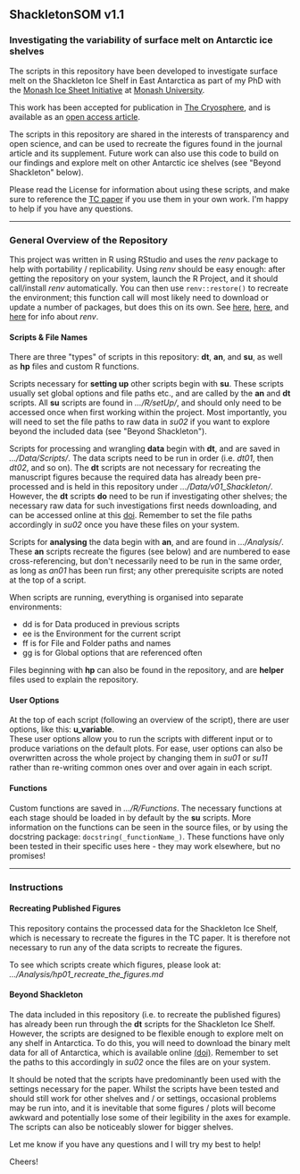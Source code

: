 ## ShackletonSOM v1.1
### Investigating the variability of surface melt on Antarctic ice shelves
The scripts in this repository have been developed to investigate surface melt on the Shackleton Ice Shelf in East Antarctica as part of my PhD with the [Monash Ice Sheet Initiative](https://www.icesheet.org/) at [Monash University](https://www.monash.edu/science/schools/earth-atmosphere-environment/our-people).

This work has been accepted for publication in [The Cryosphere](https://www.the-cryosphere.net/), and is available as an [open access article](https://doi.org/10.5194/tc-2022-94).

The scripts in this repository are shared in the interests of transparency and open science, and can be used to recreate the figures found in the journal article and its supplement.
Future work can also use this code to build on our findings and explore melt on other Antarctic ice shelves (see "Beyond Shackleton" below).

Please read the License for information about using these scripts, and make sure to reference the [TC paper](https://doi.org/10.5194/tc-2022-94) if you use them in your own work.
I'm happy to help if you have any questions.

<hr>

### General Overview of the Repository
This project was written in R using RStudio and uses the _renv_ package to help with portability / replicability.
Using _renv_ should be easy enough: after getting the repository on your system, launch the R Project, and it should call/install _renv_ automatically.
You can then use `renv::restore()` to recreate the environment; this function call will most likely need to download or update a number of packages, but does this on its own.
See [here](https://rstudio.github.io/renv/articles/renv.html#collaborating), [here](https://rstudio.github.io/renv/articles/collaborating.html), and [here](https://rpubs.com/glennwithtwons/reproducible-r-toolbox) for info about _renv_.

#### Scripts & File Names
There are three "types" of scripts in this repository: __dt__, __an__, and __su__, as well as __hp__ files and custom R functions.

Scripts necessary for __setting up__ other scripts begin with __su__. 
These scripts usually set global options and file paths etc., and are called by the __an__ and __dt__ scripts. 
All __su__ scripts are found in _.../R/setUp/_, and should only need to be accessed once when first working within the project.
Most importantly, you will need to set the file paths to raw data in _su02_ if you want to explore beyond the included data (see "Beyond Shackleton").

Scripts for processing and wrangling __data__ begin with __dt__, and are saved in _.../Data/Scripts/_.
The data scripts need to be run in order (i.e. _dt01_, then _dt02_, and so on).
The __dt__ scripts are not necessary for recreating the manuscript figures because the required data has already been pre-processed and is held in this repository under _.../Data/v01_Shackleton/_.\
However, the __dt__ scripts __do__ need to be run if investigating other shelves; the necessary raw data for such investigations first needs downloading, and can be accessed online at this [doi](https://doi.org/10.18709/perscido.2022.09.ds376).
Remember to set the file paths accordingly in _su02_ once you have these files on your system.

Scripts for __analysing__ the data begin with __an__, and are found in _.../Analysis/_.\
These __an__ scripts recreate the figures (see below) and are numbered to ease cross-referencing, but don't necessarily need to be run in the same order, as long as _an01_ has been run first; any other prerequisite scripts are noted at the top of a script.

When scripts are running, everything is organised into separate environments: 
  - dd is for Data produced in previous scripts 
  - ee is the Environment for the current script
  - ff is for File and Folder paths and names 
  - gg is for Global options that are referenced often

Files beginning with __hp__ can also be found in the repository, and are __helper__ files used to explain the repository.

#### User Options
At the top of each script (following an overview of the script), there are user options, like this: __u_variable__.\
These user options allow you to run the scripts with different input or to produce variations on the default plots.
For ease, user options can also be overwritten across the whole project by changing them in _su01_ or _su11_ rather than re-writing common ones over and over again in each script.

#### Functions
Custom functions are saved in _.../R/Functions_. 
The necessary functions at each stage should be loaded in by default by the __su__ scripts.
More information on the functions can be seen in the source files, or by using the docstring package: `docstring(_functionName_)`.
These functions have only been tested in their specific uses here - they may work elsewhere, but no promises!

<hr>

### Instructions
#### Recreating Published Figures
This repository contains the processed data for the Shackleton Ice Shelf, which is necessary to recreate the figures in the TC paper.
It is therefore not necessary to run any of the data scripts to recreate the figures.

To see which scripts create which figures, please look at: _.../Analysis/hp01_recreate_the_figures.md_

#### Beyond Shackleton
The data included in this repository (i.e. to recreate the published figures) has already been run through the __dt__ scripts for the Shackleton Ice Shelf.
However, the scripts are designed to be flexible enough to explore melt on any shelf in Antarctica.
To do this, you will need to download the binary melt data for all of Antarctica, which is available online [(doi)](https://doi.org/10.18709/perscido.2022.09.ds376).
Remember to set the paths to this accordingly in _su02_ once the files are on your system.

It should be noted that the scripts have predominantly been used with the settings necessary for the paper.
Whilst the scripts have been tested and should still work for other shelves and / or settings, occasional problems may be run into, and it is inevitable that some figures / plots will become awkward and potentially lose some of their legibility in the axes for example.
The scripts can also be noticeably slower for bigger shelves.

Let me know if you have any questions and I will try my best to help!

Cheers!
